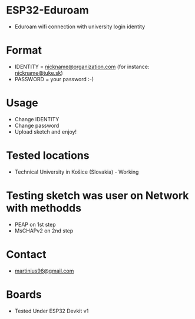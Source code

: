 # ESP32-Eduroam
* Eduroam wifi connection with university login identity

# Format
* IDENTITY = nickname@organization.com (for instance: nickname@tuke.sk)
* PASSWORD = your password :-)

# Usage
* Change IDENTITY
* Change password
* Upload sketch and enjoy!

# Tested locations
* Technical University in Košice (Slovakia) - Working

# Testing sketch was user on Network with methodds
* PEAP on 1st step
* MsCHAPv2 on 2nd step

# Contact
* martinius96@gmail.com

# Boards
* Tested Under ESP32 Devkit v1
